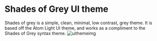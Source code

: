 # Shades of Grey UI theme

Shades of grey is a simple, clean, minimal, low contrast, grey theme. It is based off the Atom Light UI theme, and works as a compliment to the Shades of Grey syntax theme.
![uithemeimg](https://cloud.githubusercontent.com/assets/10282328/5615692/af78dff2-94cb-11e4-90f7-195b23a1d23e.png)
